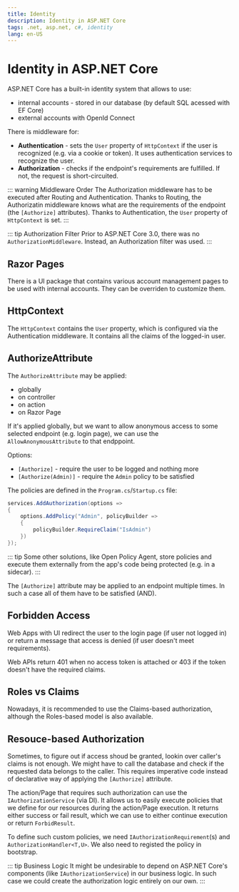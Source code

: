 ```yaml
---
title: Identity
description: Identity in ASP.NET Core
tags: .net, asp.net, c#, identity
lang: en-US
---
```


# Identity in ASP.NET Core

ASP.NET Core has a built-in identity system that allows to use:

- internal accounts - stored in our database (by default SQL acessed with EF Core)
- external accounts with OpenId Connect

There is middleware for:
- **Authentication** - sets the `User` property of `HttpContext` if the user is
  recognized (e.g. via a cookie or token). It uses authentication services to
  recognize the user.
- **Authorization** - checks if the endpoint's requirements are fulfilled. If not,
  the request is short-circuited.

::: warning Middleware Order
The Authorization middleware has to be executed after Routing and
Authentication. Thanks to Routing, the Authorizatin middleware knows what are
the requirements of the endpoint (the `[Authorize]` attributes). Thanks to
Authentication, the `User` property of `HttpContext` is set.
:::

::: tip Authorization Filter
Prior to ASP.NET Core 3.0, there was no `AuthorizationMiddleware`. Instead, an
Authorization filter was used.
:::

## Razor Pages

There is a UI package that contains various account management pages to be used
with internal accounts. They can be overriden to customize them.

## HttpContext

The `HttpContext` contains the `User` property, which is configured via the
Authentication middleware. It contains all the claims of the logged-in user.

## AuthorizeAttribute

The `AuthorizeAttribute` may be applied:

- globally
- on controller
- on action
- on Razor Page

If it's applied globally, but we want to allow anonymous access to some selected
endpoint (e.g. login page), we can use the `AllowAnonymousAttribute` to that
endppoint.

Options:

- `[Authorize]` - require the user to be logged and nothing more
- `[Authorize(Admin)]` - require the `Admin` policy to be satisfied

The policies are defined in the `Program.cs`/`Startup.cs` file:

```csharp
services.AddAuthorization(options => 
{
    options.AddPolicy("Admin", policyBuilder => 
    {
        policyBuilder.RequireClaim("IsAdmin")
    })
});
```

::: tip
Some other solutions, like Open Policy Agent, store policies and execute them
externally from the app's code being protected (e.g. in a sidecar).
:::

The `[Authorize]` attribute may be applied to an endpoint multiple times. In
such a case all of them have to be satisfied (AND).

## Forbidden Access

Web Apps with UI redirect the user to the login page (if user not logged in) or
return a message that access is denied (if user doesn't meet requirements).

Web APIs return 401 when no access token is attached or 403 if the token doesn't
have the required claims.

## Roles vs Claims

Nowadays, it is recommended to use the Claims-based authorization, although the
Roles-based model is also available.

## Resouce-based Authorization

Sometimes, to figure out if access shoud be granted, lookin over caller's claims
is not enough. We might have to call the database and check if the requested
data belongs to the caller. This requires imperative code instead of declarative
way of applying the `[Authorize]` attribute.

The action/Page that requires such authorization can use the
`IAuthorizationService` (via DI). It allows us to easily execute policies that
we define for our resources during the action/Page execution. It returns either
success or fail result, which we can use to either continue execution or return
`ForbidResult`.

To define such custom policies, we need `IAuthorizationRequirement`(s) and
`AuthorizationHandler<T,U>`. We also need to registed the policy in bootstrap.

::: tip Business Logic
It might be undesirable to depend on ASP.NET Core's components (like
`IAuthorizationService`) in our business logic. In such case we could create the
authorization logic entirely on our own.
:::
